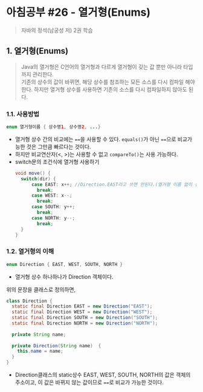 # 아침공부 #26 - 열거형(Enums)
>자바의 정석(남궁성 저) 2권 학습  


## 1. 열거형(Enums)
>Java의 열거형은 C언어의 열거형과 다르게 열거형이 갖는 값 뿐만 아니라 타입까지 관리한다.  
>기존의 상수의 값이 바뀌면, 해당 상수를 참조하는 모든 소스를 다시 컴파일 해야한다. 하지만 열거형 상수를 사용하면 기존의 소스를 다시 컴파일하지 않아도 된다.

### 1.1. 사용방법

~~~java
enum 열거형이름 { 상수명1, 상수명2, ...}
~~~

- 열거형 상수 간의 비교에는 `==`을 사용할 수 있다. `equals()`가 아닌 `==`으로 비교가능한 것은 그만큼 빠르다는 것이다.
- 하지만 비교연산자(<, >)는 사용할 수 없고 `compareTo()`는 사용 가능하다.
- switch문의 조건식에 열거형 사용하기
  ~~~java
  void move() {
    switch(dir) {
        case EAST: x++; //Direction.EAST라고 쓰면 안된다.(열거형 이름 없이 상수 이름만 적어야 한다.)
          break;
        case WEST: x--;
          break;
        case SOUTH: y++;
          break;
        case NORTH: y--;
          break;
    }
  }
  ~~~
  
### 1.2. 열거형의 이해

~~~java
enum Direction { EAST, WEST, SOUTH, NORTH }
~~~
- 열거형 상수 하나하나가 Direction 객체이다.

위의 문장을 클래스로 정의하면,  
~~~java
class Direction {
  static final Direction EAST = new Direction("EAST");
  static final Direction WEST = new Direction("WEST");
  static final Direction SOUTH = new Direction("SOUTH");
  static final Direction NORTH = new Direction("NORTH");
  
  private String name;
  
  private Direction(String name)  {
    this.name = name;
  }
}
~~~

- Direction클래스의 static상수 EAST, WEST, SOUTH, NORTH의 값은 객체의 주소이고, 이 값은 바뀌지 않는 값이므로 `==`로 비교가 가능한 것이다.
